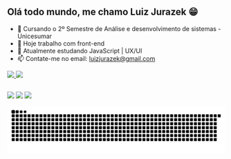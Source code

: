 ## Olá todo mundo, me chamo Luiz Jurazek 😁

- 🏫 Cursando o 2º Semestre de Análise e desenvolvimento de sistemas - Unicesumar
- 🔭 Hoje trabalho com front-end
- 🌱 Atualmente estudando JavaScript | UX/UI
- 📫 Contate-me no email: luizjurazek@gmail.com


<div>
  <a href="beacons.page/luizjurazek">
  <img height="180em" src="https://github-readme-stats.vercel.app/api?username=luizjurazek&show_icons=true&theme=dark&include_all_commits=true&count_private=true"/>
  <img height="180em" src="https://github-readme-stats.vercel.app/api/top-langs/?username=luizjurazek&layout=compact&langs_count=7&theme=dark"/>
</div>

  ##
  
  <div> 
  <a href = "mailto:luizjurazek@gmail.com"><img src="https://img.shields.io/badge/-Gmail-%23333?style=for-the-badge&logo=gmail&logoColor=white" target="_blank"></a>
  <a href="https://www.linkedin.com/in/luizjurazek" target="_blank"><img src="https://img.shields.io/badge/-LinkedIn-%230077B5?style=for-the-badge&logo=linkedin&logoColor=white" target="_blank"></a> 
  <a href="https://instagram.com/jurazek_" target="_blank"><img src="https://img.shields.io/badge/-Instagram-%23E4405F?style=for-the-badge&logo=instagram&logoColor=white" target="_blank"></a>
    
  ![Snake animation](https://github.com/luizjurazek/luizjurazek/blob/output/github-contribution-grid-snake.svg)
 
</div>
